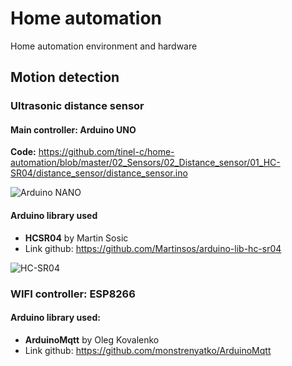 # Home automation
Home automation environment and hardware



## Motion detection

###  Ultrasonic distance sensor

#### Main controller: Arduino UNO

**Code:** https://github.com/tinel-c/home-automation/blob/master/02_Sensors/02_Distance_sensor/01_HC-SR04/distance_sensor/distance_sensor.ino

![Arduino NANO](https://i.ibb.co/3TqgqXY/item-XL-33481986-131319390.jpg)

#### Arduino library used

- **HCSR04** by Martin Sosic
- Link github: https://github.com/Martinsos/arduino-lib-hc-sr04

![HC-SR04](https://i.ibb.co/3pgnYvw/HC-SR04.jpg)

### WIFI controller: ESP8266

#### Arduino library used:

- **ArduinoMqtt** by Oleg Kovalenko
- Link github: https://github.com/monstrenyatko/ArduinoMqtt